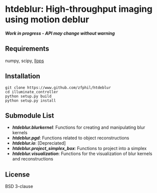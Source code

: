 # htdeblur: High-throughput imaging using motion deblur
***Work in progress - API may change without warning***

## Requirements
numpy, scipy, [llops](http://www.github.com/zfphil/llops)

## Installation
```shell
git clone https://www.github.com/zfphil/htdeblur
cd illuminate_controller
python setup.py build
python setup.py install
```

## Submodule List
- ***htdeblur.blurkernel***: Functions for creating and manipulating blur kernels
- ***htdeblur.pgd***: Functions related to object reconstructions
- ***htdeblur.io***: [Depreciated]
- ***htdeblur.project_simplex_box***: Functions to project into a simplex
- ***htdeblur.visualization***: Functions for the visualization of blur kernels and reconstructions

## License
BSD 3-clause
